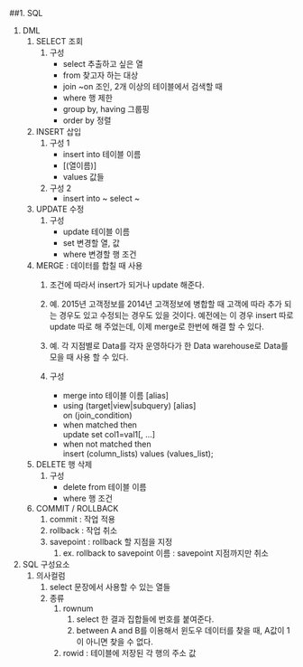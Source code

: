 ##1. SQL
1. DML
	1. SELECT 조회
		1. 구성
			* select 추출하고 싶은 열
			* from 찾고자 하는 대상
			* join ~on 조인, 2개 이상의 테이블에서 검색할 때
			* where 행 제한
			* group by, having 그룹핑
			* order by 정렬
	2. INSERT 삽입
		1. 구성 1
			* insert into 테이블 이름
			* [(열이름)]
			* values 값들
		2. 구성 2
			* insert into ~ select ~
	3. UPDATE 수정
		1. 구성
			* update 테이블 이름
			* set 변경할 열, 값
			* where 변경할 행 조건
	4. MERGE : 데이터를 합칠 때 사용
		1. 조건에 따라서 insert가 되거나 update 해준다.
		2. 예. 2015년 고객정보를 2014년 고객정보에 병합할 때 고객에 따라 추가 되는 경우도 있고 수정되는 경우도 있을 것이다. 예전에는 이 경우 insert 따로 update 따로 해 주었는데, 이제 merge로 한번에 해결 할 수 있다.
		3. 예. 각 지점별로 Data를 각자 운영하다가 한 Data warehouse로 Data를 모을 때 사용 할 수 있다.
		
		4. 구성
			* merge into 테이블 이름 [alias]
			* using (target|view|subquery) [alias]  
			    on (join_condition)
			* when matched then  
			    update set col1=val1[, …]
			* when not matched then  
			    insert (column_lists) values (values_list);
	5. DELETE 행 삭제
		1. 구성
			* delete from 테이블 이름
			* where 행 조건
	6. COMMIT / ROLLBACK
		1. commit : 작업 적용
		2. rollback : 작업 취소
		3. savepoint : rollback 할 지점을 지정
			1. ex. rollback to savepoint 이름 : savepoint 지점까지만 취소
2. SQL 구성요소
	1. 의사컬럼
		1. select 문장에서 사용할 수 있는 열들
		2. 종류
			1. rownum
				1. select  한 결과 집합들에 번호를 붙여준다.
				2. between A and B를 이용해서 윈도우 데이터를 찾을 때, A값이 1이 아니면 찾을 수 없다.
			2. rowid : 테이블에 저장된 각 행의 주소 값
